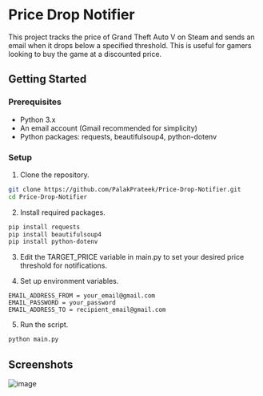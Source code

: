# Price Drop Notifier
This project tracks the price of Grand Theft Auto V on Steam and sends an email when it drops below a specified threshold. This is useful for gamers looking to buy the game at a discounted price.

## Getting Started
### Prerequisites
* Python 3.x
* An email account (Gmail recommended for simplicity)
* Python packages: requests, beautifulsoup4, python-dotenv

### Setup

1. Clone the repository.

```bash
git clone https://github.com/PalakPrateek/Price-Drop-Notifier.git
cd Price-Drop-Notifier
```
2. Install required packages.

```bash
pip install requests
pip install beautifulsoup4
pip install python-dotenv
```

3. Edit the TARGET_PRICE variable in main.py to set your desired price threshold for notifications.

4. Set up environment variables.

```
EMAIL_ADDRESS_FROM = your_email@gmail.com
EMAIL_PASSWORD = your_password
EMAIL_ADDRESS_TO = recipient_email@gmail.com
```
5. Run the script.

```bash
python main.py
```
## Screenshots
![image](https://github.com/user-attachments/assets/962d3de4-947a-43da-ba16-dce62d03b42c)


